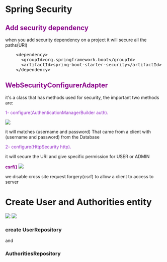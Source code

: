 # Spring Security

<h2 style="color:#8B008B">Add security dependency</h2>
when you add security dependency on a project it will secure all the paths(URI)
<pre>
    <span><</span>dependency>
      <span><</span>groupId>org.springframework.boot<span><</span>/groupId>
      <span><</span>artifactId>spring-boot-starter-security<span><</span>/artifactId>
    <span><</span>/dependency>
</pre>


<h2 style="color:#8B008B">WebSecurityConfigurerAdapter</h2>
it's a class that has methods used for security, the important two methods are:<br/>


<span style="color:#9932CC">1- configure(AuthenticationManagerBuilder auth).</span>

![](C:\Users\ninoo\OneDrive\Desktop\images\authentication-manager.png)
<p>it will matches (username and password) That came from a client with  (username and password) from the Database</p>



<span style="color:#9932CC">2- configure(HttpSecurity http).</span>
<p>it will secure the URI and give specific permission for USER or ADMIN</p>




**<span style="color:#8B008B">csrf()</span>**
![](C:\Users\ninoo\OneDrive\Desktop\images\csrf.png)

<p>
we disable cross site request forgery(csrf) to allow a client
to access to server
</p>


# Create User and Authorities entity
![](C:\Users\ninoo\OneDrive\Desktop\images\aa.png)
![](C:\Users\ninoo\OneDrive\Desktop\images\bb.png)


<h3>create UserRepository</h3>
<span>and</span>
<h3>AuthoritiesRepository</h3>


